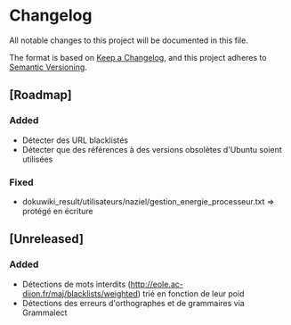 # Changelog
All notable changes to this project will be documented in this file.

The format is based on [Keep a Changelog](https://keepachangelog.com/en/1.0.0/),
and this project adheres to [Semantic Versioning](https://semver.org/spec/v2.0.0.html).

## [Roadmap]

### Added

- Détecter des URL blacklistés
- Détecter que des références à des versions obsolètes d'Ubuntu soient utilisées

### Fixed

- dokuwiki_result/utilisateurs/naziel/gestion_energie_processeur.txt => protégé en écriture

## [Unreleased]

### Added

- Détections de mots interdits (http://eole.ac-dijon.fr/maj/blacklists/weighted) trié en fonction de leur poid
- Détections des erreurs d'orthographes et de grammaires via Grammalect
